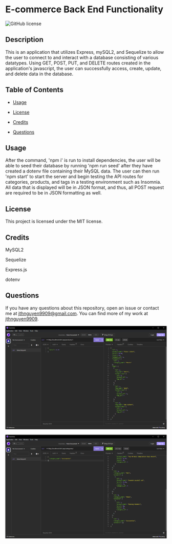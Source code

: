 # E-commerce Back End Functionality
![GitHub license](https://img.shields.io/badge/license-MIT-blue.svg)

## Description

This is an application that utilizes Express, mySQL2, and Sequelize to allow the user to connect to and interact with a database consisting of various datatypes. Using GET, POST, PUT, and DELETE routes created in the application's javascript, the user can successfully access, create, update, and delete data in the database.

## Table of Contents

* [Usage](#usage)

* [License](#license)

* [Credits](#credits)

* [Questions](#questions)

## Usage

After the command, 'npm i' is run to install dependencies, the user will be able to seed their database by running 'npm run seed' after they have created a dotenv file containing their MySQL data. The user can then run 'npm start' to start the server and begin testing the API routes for categories, products, and tags in a testing environment such as Insomnia. All data that is displayed will be in JSON format, and thus, all POST request are required to be in JSON formatting as well.

## License

This project is licensed under the MIT license.

## Credits

MySQL2

Sequelize

Express.js

dotenv

## Questions

If you have any questions about this repository, open an issue or contact me at jthnguyen9909@gmail.com. You can find more of my work at [jthnguyen9909](https://github.com/jthnguyen9909).

![Alt text](/public/images/screenshot-2.png?raw=true "screenshot-2")

![Alt text](/public/images/screenshot-3.png?raw=true "screenshot-3")
